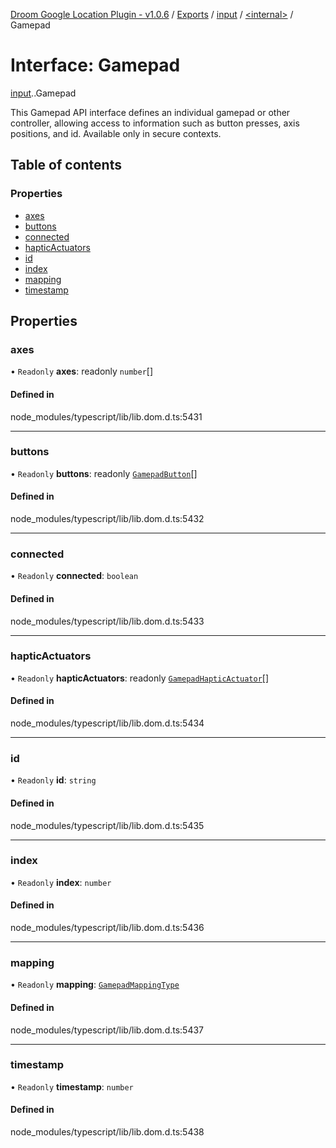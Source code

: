 [Droom Google Location Plugin - v1.0.6](../README.md) / [Exports](../modules.md) / [input](../modules/input.md) / [<internal\>](../modules/input._internal_.md) / Gamepad

# Interface: Gamepad

[input](../modules/input.md).[<internal>](../modules/input._internal_.md).Gamepad

This Gamepad API interface defines an individual gamepad or other controller, allowing access to information such as button presses, axis positions, and id.
Available only in secure contexts.

## Table of contents

### Properties

- [axes](input._internal_.Gamepad.md#axes)
- [buttons](input._internal_.Gamepad.md#buttons)
- [connected](input._internal_.Gamepad.md#connected)
- [hapticActuators](input._internal_.Gamepad.md#hapticactuators)
- [id](input._internal_.Gamepad.md#id)
- [index](input._internal_.Gamepad.md#index)
- [mapping](input._internal_.Gamepad.md#mapping)
- [timestamp](input._internal_.Gamepad.md#timestamp)

## Properties

### axes

• `Readonly` **axes**: readonly `number`[]

#### Defined in

node_modules/typescript/lib/lib.dom.d.ts:5431

___

### buttons

• `Readonly` **buttons**: readonly [`GamepadButton`](../modules/input._internal_.md#gamepadbutton)[]

#### Defined in

node_modules/typescript/lib/lib.dom.d.ts:5432

___

### connected

• `Readonly` **connected**: `boolean`

#### Defined in

node_modules/typescript/lib/lib.dom.d.ts:5433

___

### hapticActuators

• `Readonly` **hapticActuators**: readonly [`GamepadHapticActuator`](../modules/input._internal_.md#gamepadhapticactuator)[]

#### Defined in

node_modules/typescript/lib/lib.dom.d.ts:5434

___

### id

• `Readonly` **id**: `string`

#### Defined in

node_modules/typescript/lib/lib.dom.d.ts:5435

___

### index

• `Readonly` **index**: `number`

#### Defined in

node_modules/typescript/lib/lib.dom.d.ts:5436

___

### mapping

• `Readonly` **mapping**: [`GamepadMappingType`](../modules/input._internal_.md#gamepadmappingtype)

#### Defined in

node_modules/typescript/lib/lib.dom.d.ts:5437

___

### timestamp

• `Readonly` **timestamp**: `number`

#### Defined in

node_modules/typescript/lib/lib.dom.d.ts:5438
